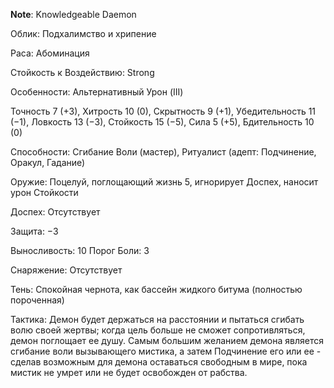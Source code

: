 **Note**: Knowledgeable Daemon

Облик: Подхалимство и хрипение 

Раса: Абоминация 

Стойкость к Воздействию: Strong 

Особенности: Альтернативный Урон (III) 

Точность 7 (+3), Хитрость 10 (0), Скрытность 9 (+1), Убедительность 11 (−1), Ловкость 13 (−3), Стойкость 15 (−5), Сила 5 (+5), Бдительность 10 (0) 

Способности: Сгибание Воли (мастер), Ритуалист (адепт: Подчинение, Оракул, Гадание) 

Оружие: Поцелуй, поглощающий жизнь 5, игнорирует Доспех, наносит урон Стойкости 

Доспех: Отсутствует 

Защита: −3 

Выносливость: 10 Порог Боли: 3 

Снаряжение: Отсутствует 

Тень: Спокойная чернота, как бассейн жидкого битума (полностью пороченная) 

Тактика: Демон будет держаться на расстоянии и пытаться сгибать волю своей жертвы; когда цель больше не сможет сопротивляться, демон поглощает ее душу. Самым большим желанием демона является сгибание воли вызывающего мистика, а затем Подчинение его или ее - сделав возможным для демона оставаться свободным в мире, пока мистик не умрет или не будет освобожден от рабства. 